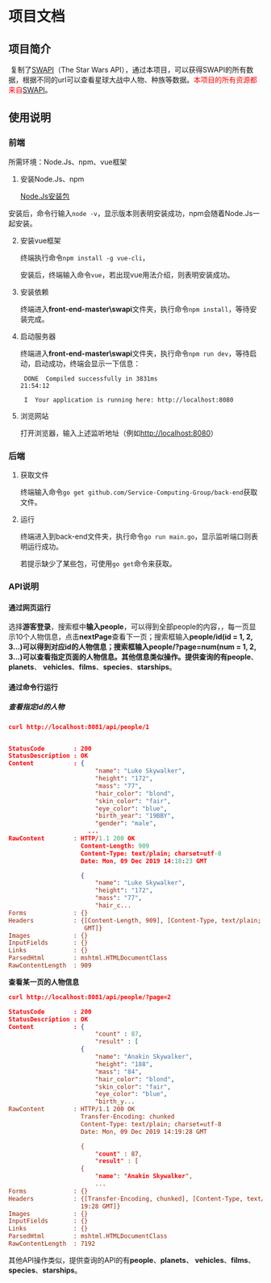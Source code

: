 # 项目文档

## 项目简介

​		复制了[SWAPI](https://www.baidu.com/link?url=a0EAeMoezGy8IRFs4Xr1vMnIanFzCizpHGPJBJOYwVS&wd=&eqid=dd00265a00170e65000000065dee4f53)（The Star Wars API），通过本项目，可以获得SWAPI的所有数据，根据不同的url可以查看星球大战中人物、种族等数据。<font color=red>本项目的所有资源都来自[SWAPI](https://www.baidu.com/link?url=a0EAeMoezGy8IRFs4Xr1vMnIanFzCizpHGPJBJOYwVS&wd=&eqid=dd00265a00170e65000000065dee4f53)</font>。 

## 使用说明

### 前端

所需环境：Node.Js、npm、vue框架

1.  安装Node.Js、npm

    [Node.Js安装包](http://nodejs.cn/download/)

   安装后，命令行输入`node -v`，显示版本则表明安装成功，npm会随着Node.Js一起安装。

2. 安装vue框架

   终端执行命令` npm install -g vue-cli `，

   安装后，终端输入命令`vue`，若出现vue用法介绍，则表明安装成功。

3. 安装依赖

   终端进入**front-end-master\swapi**文件夹，执行命令`npm install`，等待安装完成。

4. 启动服务器

   终端进入**front-end-master\swapi**文件夹，执行命令`npm run dev`，等待启动，启动成功，终端会显示一下信息：

   ```
    DONE  Compiled successfully in 3831ms                                                                          21:54:12
   
    I  Your application is running here: http://localhost:8080
   ```

5. 浏览网站

   打开浏览器，输入上述监听地址（例如[http://localhost:8080](http://localhost:8080)）

### 后端

1. 获取文件

   终端输入命令`go get github.com/Service-Computing-Group/back-end`获取文件。

2. 运行

   终端进入到back-end文件夹，执行命令`go run main.go`，显示监听端口则表明运行成功。

   若提示缺少了某些包，可使用`go get`命令来获取。

### API说明

#### 通过网页运行

选择**游客登录**，搜索框中**输入people**，可以得到全部people的内容，，每一页显示10个人物信息，点击**nextPage**查看下一页；搜索框输入**people/id(id = 1, 2, 3...)**可以得到对应id的人物信息；搜索框输入**people/?page=num(num = 1, 2, 3...)**可以查看指定页面的人物信息。其他信息类似操作。提供查询的有**people**、**planets**、 **vehicles**、**films**、**species**、**starships**。

#### 通过命令行运行

##### 查看指定id的人物

```json
curl http://localhost:8081/api/people/1


StatusCode        : 200
StatusDescription : OK
Content           : {
                        "name": "Luke Skywalker",
                        "height": "172",
                        "mass": "77",
                        "hair_color": "blond",
                        "skin_color": "fair",
                        "eye_color": "blue",
                        "birth_year": "19BBY",
                        "gender": "male",
                      ...
RawContent        : HTTP/1.1 200 OK
                    Content-Length: 909
                    Content-Type: text/plain; charset=utf-8
                    Date: Mon, 09 Dec 2019 14:18:23 GMT

                    {
                        "name": "Luke Skywalker",
                        "height": "172",
                        "mass": "77",
                        "hair_c...
Forms             : {}
Headers           : {[Content-Length, 909], [Content-Type, text/plain; charset=utf-8], [Date, Mon, 09 Dec 2019 14:18:23
                     GMT]}
Images            : {}
InputFields       : {}
Links             : {}
ParsedHtml        : mshtml.HTMLDocumentClass
RawContentLength  : 909
```

**查看某一页的人物信息**

```json
curl http://localhost:8081/api/people/?page=2

StatusCode        : 200
StatusDescription : OK
Content           : {
                        "count" : 87,
                        "result" : [
                    {
                        "name": "Anakin Skywalker",
                        "height": "188",
                        "mass": "84",
                        "hair_color": "blond",
                        "skin_color": "fair",
                        "eye_color": "blue",
                        "birth_y...
RawContent        : HTTP/1.1 200 OK
                    Transfer-Encoding: chunked
                    Content-Type: text/plain; charset=utf-8
                    Date: Mon, 09 Dec 2019 14:19:28 GMT

                    {
                        "count" : 87,
                        "result" : [
                    {
                        "name": "Anakin Skywalker",
                        ...
Forms             : {}
Headers           : {[Transfer-Encoding, chunked], [Content-Type, text/plain; charset=utf-8], [Date, Mon, 09 Dec 2019 14:
                    19:28 GMT]}
Images            : {}
InputFields       : {}
Links             : {}
ParsedHtml        : mshtml.HTMLDocumentClass
RawContentLength  : 7192
```

其他API操作类似，提供查询的API的有**people**、**planets**、 **vehicles**、**films**、**species**、**starships**。

